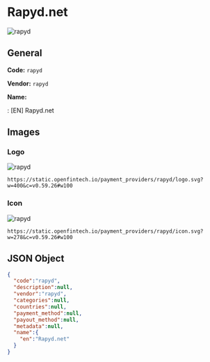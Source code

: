 
# Rapyd.net 
![rapyd](https://static.openfintech.io/payment_providers/rapyd/logo.svg?w=400&c=v0.59.26#w100)  

## General 
 
**Code:** `rapyd` 
 
**Vendor:** `rapyd` 
 
**Name:** 
 
:	[EN] Rapyd.net 
 

## Images 

### Logo 
 
![rapyd](https://static.openfintech.io/payment_providers/rapyd/logo.svg?w=400&c=v0.59.26#w100)  

```
https://static.openfintech.io/payment_providers/rapyd/logo.svg?w=400&c=v0.59.26#w100
```  

### Icon 
 
![rapyd](https://static.openfintech.io/payment_providers/rapyd/icon.svg?w=278&c=v0.59.26#w100)  

```
https://static.openfintech.io/payment_providers/rapyd/icon.svg?w=278&c=v0.59.26#w100
```  

## JSON Object 

```json
{
  "code":"rapyd",
  "description":null,
  "vendor":"rapyd",
  "categories":null,
  "countries":null,
  "payment_method":null,
  "payout_method":null,
  "metadata":null,
  "name":{
    "en":"Rapyd.net"
  }
}
```  

